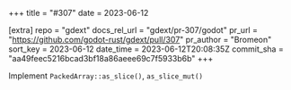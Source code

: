 +++
title = "#307"
date = 2023-06-12

[extra]
repo = "gdext"
docs_rel_url = "gdext/pr-307/godot"
pr_url = "https://github.com/godot-rust/gdext/pull/307"
pr_author = "Bromeon"
sort_key = 2023-06-12
date_time = 2023-06-12T20:08:35Z
commit_sha = "aa49feec5216bcad3bf18a86aeee69c7f5933b6b"
+++

Implement `PackedArray::as_slice()`, `as_slice_mut()`
